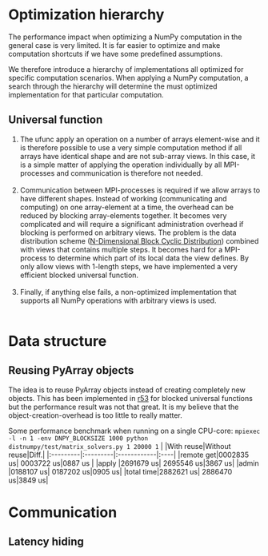 # Optimization hierarchy #
The performance impact when optimizing a NumPy computation in the general case is very limited. It is far easier to optimize and make computation shortcuts if we have some predefined assumptions.

We therefore introduce a hierarchy of implementations all optimized for specific computation scenarios. When applying a NumPy computation, a search through the hierarchy will determine the must optimized implementation for that particular computation.

## Universal function ##

<ol>
<li>The ufunc apply an operation on a number of arrays element-wise and it is therefore possible to use a very simple computation method if all arrays have identical shape and are not sub-array views. In this case, it is a simple matter of applying the operation individually by all MPI-processes and communication is therefore not needed.<br>
<br>
</li>
<li>Communication between MPI-processes is required if we allow arrays to have different shapes. Instead of working (communicating and computing) on one array-element at a time, the overhead can be reduced by blocking array-elements together. It becomes very complicated and will require a significant administration overhead if blocking is performed on arbitrary views. The problem is the data distribution scheme (<a href='DataLayout.md'>N-Dimensional Block Cyclic Distribution</a>) combined with views that contains multiple steps. It becomes hard for a MPI-process to determine which part of its local data the view defines. By only allow views with 1-length steps, we have implemented a very efficient blocked universal function.<br>
<br>
</li>
<li>Finally, if anything else fails, a non-optimized implementation that supports all NumPy operations with arbitrary views is used.<br>
<br>
</li>
</ol>


# Data structure #

## Reusing PyArray objects ##
The idea is to reuse PyArray objects instead of creating completely new objects.
This has been implemented in [r53](https://code.google.com/p/distnumpy/source/detail?r=53) for blocked universal functions but the performance result was not that great. It is my believe that the object-creation-overhead is too little to really matter.

Some performance benchmark when running on a single CPU-core:
`mpiexec -l -n 1 -env DNPY_BLOCKSIZE 1000 python distnumpy/test/matrix_solvers.py 1 20000 1`
|          |With reuse|Without reuse|Diff.|
|:---------|:---------|:------------|:----|
|remote get|0002835 us|   0003722 us|0887 us |
|apply     |2691679 us|   2695546 us|3867 us|
|admin     |0188107 us|   0187202 us|0905 us|
|total time|2882621 us|   2886470 us|3849 us|



# Communication #
## Latency hiding ##



